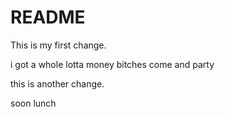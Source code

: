 # README

This is my first change.

i got a whole lotta money
bitches come and party

this is another change.

soon lunch
